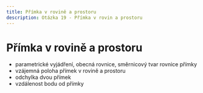 ```yaml
---
title: Přímka v rovině a prostoru
description: Otázka 19 - Přímka v rovin a prostoru
---
```


# **Přímka v rovině a prostoru**

- parametrické vyjádření, obecná rovnice, směrnicový tvar rovnice přímky
- vzájemná poloha přímek v rovině a prostoru
- odchylka dvou přímek
- vzdálenost bodu od přímky
